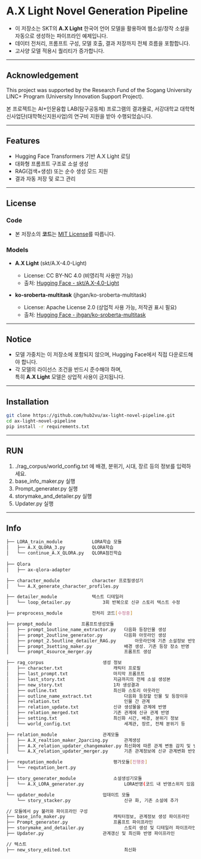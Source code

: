 # A.X Light Novel Generation Pipeline
- 이 저장소는 SKT의 **A.X Light** 한국어 언어 모델을 활용하여 웹소설/창작 소설을 자동으로 생성하는 파이프라인 예제입니다.  
- 데이터 전처리, 프롬프트 구성, 모델 호출, 결과 저장까지 전체 흐름을 포함합니다.
- 고사양 모델 적용시 퀄리티가 증가합니다.

---

## Acknowledgement
This project was supported by the Research Fund of the Sogang University LINC+ Program (University Innovation Support Project).

본 프로젝트는 AI+인문융합 LAB(탐구공동체) 프로그램의 결과물로, 서강대학교 대학혁신사업단(대학혁신지원사업)의 연구비 지원을 받아 수행되었습니다.

---

## Features
- Hugging Face Transformers 기반 A.X Light 로딩
- 대화형 프롬프트 구조로 소설 생성
- RAG(검색+생성) 또는 순수 생성 모드 지원
- 결과 자동 저장 및 로그 관리

---

## License

### Code
- 본 저장소의 **코드**는 [MIT License](LICENSE)를 따릅니다.

### Models
- **A.X Light** (skt/A.X-4.0-Light)  
  - License: CC BY-NC 4.0 (비영리적 사용만 가능)  
  - 출처: [Hugging Face - skt/A.X-4.0-Light](https://huggingface.co/skt/A.X-4.0-Light)

- **ko-sroberta-multitask** (jhgan/ko-sroberta-multitask)  
  - License: Apache License 2.0 (상업적 사용 가능, 저작권 표시 필요)  
  - 출처: [Hugging Face - jhgan/ko-sroberta-multitask](https://huggingface.co/jhgan/ko-sroberta-multitask)

---

## Notice
- 모델 가중치는 이 저장소에 포함되지 않으며, Hugging Face에서 직접 다운로드해야 합니다.
- 각 모델의 라이선스 조건을 반드시 준수해야 하며,  
  특히 **A.X Light** 모델은 상업적 사용이 금지됩니다.

---

## Installation
```bash
git clone https://github.com/hub2vu/ax-light-novel-pipeline.git
cd ax-light-novel-pipeline
pip install -r requirements.txt

```
---

## RUN
 1. ./rag_corpus/world_config.txt 에 배경, 분위기, 시대, 장르 등의 정보를 입력하세요.
 2. base_info_maker.py 실행
 3. Prompt_generater.py 실행
 4. storymake_and_detailer.py 실행
 5. Updater.py 실행

---

## Info
```bash
├── LORA_train_module			LORA학습 모듈
│   ├── A.X_QLORA_3.py			QLORA학습
│   └── continue_A.X_QLORA.py	QLORA점진학습		
	
├── Qlora
│   ├── ax-qlora-adapter

├── character_module			character 프로필생성기
│   └── A.X_generate_character_profiles.py

├── detailer_module				텍스트 디테일러
│   └── loop_detailer.py			3회 반복으로 신규 스토리 텍스트 수정

├── preprocess_module			전처리 코드[수정중]

├── prompt_module			프롬프트생성모듈
│   ├── prompt_1outline_name_extractor.py	다음화 등장인물 생성	
│   ├── prompt_2outline_generator.py		다음화 아웃라인 생성
│   ├── prompt_2.5outline_detailer_RAG.py		아웃라인에 기존 소설정보 반영
│   ├── prompt_3setting_maker.py			배경 생성. 기존 등장 장소 반영
│   └── prompt_4source_merger.py			프롬프트 생성

├── rag_corpus						생성 정보
│   ├── character.txt					캐릭터 프로필
│   ├── last_prompt.txt					마지막 프롬프트
│   ├── last_story.txt					지금까지의 전체 소설 생성본
│   ├── new_story.txt					1차 생성결과
│   ├── outline.txt						최신화 스토리 아웃라인
│   ├── outline_name_extract.txt			다음화 등장할 인물 및 등장이유
│   ├── relation.txt						인물 간 관계				
│   ├── relation_update.txt				신규 생성물을 관계에 반영
│   ├── relation_merged.txt				기존 관계에 신규 관계 반영
│   ├── setting.txt						최신화 시간, 배경, 분위기 정보
│   └── world_config.txt					세계관, 장르, 전체 분위기 등

├── relation_module					관계모듈
│   ├── A.X_realtion_maker_2parcing.py		관계생성	
│   ├── A.X_relation_updater_changemaker.py	최신화에 따른 관계 변동 감지 및 변화 생성
│   └── A.X_relation_updater_merger.py		기존 관계정보에 신규 관계변화 반영

├── reputation_module					평가모듈[진행중]
│   └── requtation_bert.py				

├── story_generater_module				소설생성기모듈
│   └── A.X_LORA_generater.py				LORA반영(코드 내 반영스위치 있음) 신규화 생성	

└── updater_module					업데이트 모듈
    └── story_stacker.py					신규 화, 기존 소설에 추가

// 모듈에서 py 불러와 파이프라인 구성
├── base_info_maker.py					캐릭터정보, 관계정보 생성 파이프라인
├── Prompt_generater.py					프롬프트 파이프라인
├── storymake_and_detailer.py				스토리 생성 및 디테일러 파이프라인
├── Updater.py						관계갱신 및 최신화 반영 파이프라인

// 텍스트
├── new_story_edited.txt					최신화

```





